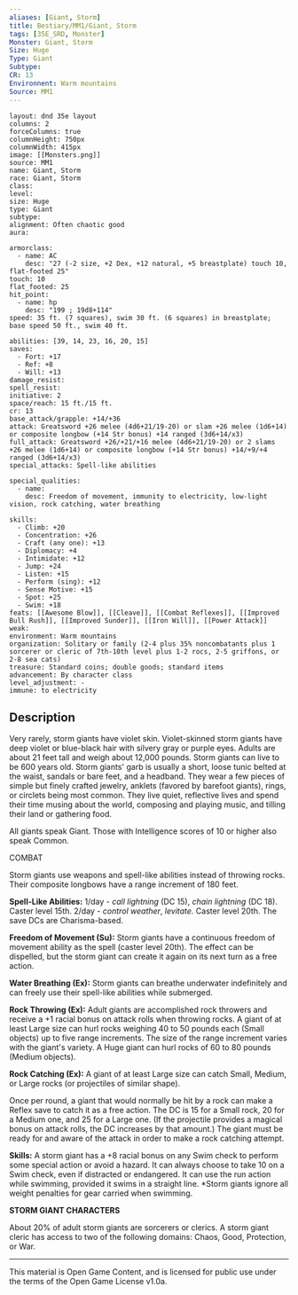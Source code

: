 ```yaml
---
aliases: [Giant, Storm]
title: Bestiary/MM1/Giant, Storm
tags: [35E_SRD, Monster]
Monster: Giant, Storm
Size: Huge
Type: Giant
Subtype: 
CR: 13
Environnent: Warm mountains
Source: MM1
---
```


```statblock
layout: dnd 35e layout
columns: 2
forceColumns: true
columnHeight: 750px
columnWidth: 415px
image: [[Monsters.png]]
source: MM1
name: Giant, Storm
race: Giant, Storm
class: 
level: 
size: Huge
type: Giant
subtype: 
alignment: Often chaotic good
aura: 

armorclass:
  - name: AC
    desc: "27 (-2 size, +2 Dex, +12 natural, +5 breastplate) touch 10, flat-footed 25"
touch: 10
flat_footed: 25
hit_point:
  - name: hp
    desc: "199 ; 19d8+114"
speed: 35 ft. (7 squares), swim 30 ft. (6 squares) in breastplate; base speed 50 ft., swim 40 ft.

abilities: [39, 14, 23, 16, 20, 15]
saves:
  - Fort: +17
  - Ref: +8
  - Will: +13
damage_resist: 
spell_resist: 
initiative: 2
space/reach: 15 ft./15 ft.
cr: 13
base_attack/grapple: +14/+36
attack: Greatsword +26 melee (4d6+21/19-20) or slam +26 melee (1d6+14) or composite longbow (+14 Str bonus) +14 ranged (3d6+14/x3)
full_attack: Greatsword +26/+21/+16 melee (4d6+21/19-20) or 2 slams +26 melee (1d6+14) or composite longbow (+14 Str bonus) +14/+9/+4 ranged (3d6+14/x3)
special_attacks: Spell-like abilities

special_qualities:
  - name: 
    desc: Freedom of movement, immunity to electricity, low-light vision, rock catching, water breathing

skills:
  - Climb: +20
  - Concentration: +26
  - Craft (any one): +13
  - Diplomacy: +4
  - Intimidate: +12
  - Jump: +24
  - Listen: +15
  - Perform (sing): +12
  - Sense Motive: +15
  - Spot: +25
  - Swim: +18
feats: [[Awesome Blow]], [[Cleave]], [[Combat Reflexes]], [[Improved Bull Rush]], [[Improved Sunder]], [[Iron Will]], [[Power Attack]]
weak: 
environment: Warm mountains
organization: Solitary or family (2-4 plus 35% noncombatants plus 1 sorcerer or cleric of 7th-10th level plus 1-2 rocs, 2-5 griffons, or 2-8 sea cats)
treasure: Standard coins; double goods; standard items
advancement: By character class
level_adjustment: -
immune: to electricity
```

## Description

<p>Very rarely, storm giants have violet skin. Violet-skinned storm giants have deep violet or blue-black hair with silvery gray or purple eyes. Adults are about 21 feet tall and weigh about 12,000 pounds. Storm giants can live to be 600 years old. Storm giants' garb is usually a short, loose tunic belted at the waist, sandals or bare feet, and a headband. They wear a few pieces of simple but finely crafted jewelry, anklets (favored by barefoot giants), rings, or circlets being most common. They live quiet, reflective lives and spend their time musing about the world, composing and playing music, and tilling their land or gathering food.</p>
<p>All giants speak Giant. Those with Intelligence scores of 10 or higher also speak Common.</p>
<p>COMBAT</p>
<p>Storm giants use weapons and spell-like abilities instead of throwing rocks. Their composite longbows have a range increment of 180 feet.</p>
<p>
            <b>Spell-Like Abilities:</b> 1/day - <i>call lightning</i> (DC 15), <i>chain lightning</i> (DC 18). Caster level 15th. 2/day - <i>control weather</i>, <i>levitate.</i> Caster level 20th. The save DCs are Charisma-based.</p>
<p>
            <b>Freedom of Movement (Su):</b> Storm giants have a continuous freedom of movement ability as the spell (caster level 20th). The effect can be dispelled, but the storm giant can create it again on its next turn as a free action.</p>
<p>
            <b>Water Breathing (Ex):</b> Storm giants can breathe underwater indefinitely and can freely use their spell-like abilities while submerged.</p>
<p>
            <b>Rock Throwing (Ex):</b> Adult giants are accomplished rock throwers and receive a +1 racial bonus on attack rolls when throwing rocks. A giant of at least Large size can hurl rocks weighing 40 to 50 pounds each (Small objects) up to five range increments. The size of the range increment varies with the giant's variety. A Huge giant can hurl rocks of 60 to 80 pounds (Medium objects).</p>
<p>
            <b>Rock Catching (Ex):</b> A giant of at least Large size can catch Small, Medium, or Large rocks (or projectiles of similar shape).</p>
<p>Once per round, a giant that would normally be hit by a rock can make a Reflex save to catch it as a free action. The DC is 15 for a Small rock, 20 for a Medium one, and 25 for a Large one. (If the projectile provides a magical bonus on attack rolls, the DC increases by that amount.) The giant must be ready for and aware of the attack in order to make a rock catching attempt.</p>
<p>
            <b>Skills:</b> A storm giant has a +8 racial bonus on any Swim check to perform some special action or avoid a hazard. It can always choose to take 10 on a Swim check, even if distracted or endangered. It can use the run action while swimming, provided it swims in a straight line. *Storm giants ignore all weight penalties for gear carried when swimming.</p>
<p>
            <b>STORM GIANT CHARACTERS</b>
          </p>
<p>About 20% of adult storm giants are sorcerers or clerics. A storm giant cleric has access to two of the following domains: Chaos, Good, Protection, or War.</p>

---

This material is Open Game Content, and is licensed for public use under
the terms of the Open Game License v1.0a.
